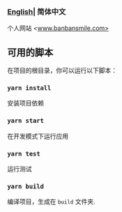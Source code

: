 ### [English](README.md)| 简体中文



个人网站  <www.banbansmile.com>



## 可用的脚本

在项目的根目录，你可以运行以下脚本：


### `yarn install`

安装项目依赖

### `yarn start`

在开发模式下运行应用<br />

### `yarn test`

运行测试

### `yarn build`

编译项目，生成在 `build` 文件夹.<br />
